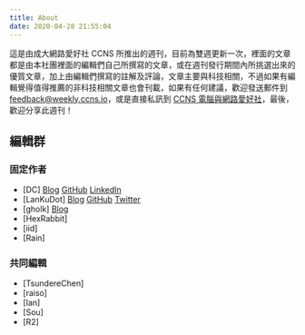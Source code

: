 ```yaml
---
title: About
date: 2020-04-28 21:55:04
---
```


這是由成大網路愛好社 CCNS 所推出的週刊，目前為雙週更新一次，裡面的文章都是由本社團裡面的編輯們自己所撰寫的文章，或在週刊發行期間內所挑選出來的優質文章，加上由編輯們撰寫的註解及評論，文章主要與科技相關，不過如果有編輯覺得值得推薦的非科技相關文章也會刊載，如果有任何建議，歡迎發送郵件到 feedback@weekly.ccns.io，或是直接私訊到 [CCNS 電腦與網路愛好社](https://www.facebook.com/ncku.ccns/)，最後，歡迎分享此週刊！

編輯群
---
### 固定作者
* [DC] [Blog](https://blog.danielchen.cc/) [GitHub](https://github.com/d4n1elchen) [LinkedIn](https://linkedin.com/in/d4n1el/)
* [LanKuDot] [Blog](https://airfishqi.blogspot.com/) [GitHub](https://github.com/LanKuDot) [Twitter](https://twitter.com/LanKuDot)
* [gholk] [Blog](//gholk.github.io)
* [HexRabbit]
* [iid]
* [Rain]

### 共同編輯
* [TsundereChen]
* [raiso]
* [Ian]
* [Sou]
* [R2]